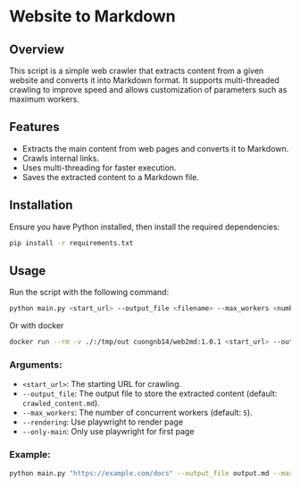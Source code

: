 # Website to Markdown

## Overview
This script is a simple web crawler that extracts content from a given website and converts it into Markdown format. It supports multi-threaded crawling to improve speed and allows customization of parameters such as maximum workers.

## Features
- Extracts the main content from web pages and converts it to Markdown.
- Crawls internal links.
- Uses multi-threading for faster execution.
- Saves the extracted content to a Markdown file.

## Installation
Ensure you have Python installed, then install the required dependencies:

```bash
pip install -r requirements.txt
```

## Usage
Run the script with the following command:

```bash
python main.py <start_url> --output_file <filename> --max_workers <number>
```

Or with docker
```bash
docker run --rm -v ./:/tmp/out cuongnb14/web2md:1.0.1 <start_url> --output_file /tmp/out.md
```

### Arguments:
- `<start_url>`: The starting URL for crawling.
- `--output_file`: The output file to store the extracted content (default: `crawled_content.md`).
- `--max_workers`: The number of concurrent workers (default: `5`).
- `--rendering`: Use playwright to render page
- `--only-main`: Only use playwright for first page

### Example:
```bash
python main.py "https://example.com/docs" --output_file output.md --max_workers 10
```
